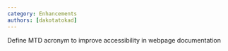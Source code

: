 ```yaml
---
category: Enhancements
authors: [dakotatokad]
---
```


Define MTD acronym to improve accessibility in webpage documentation
